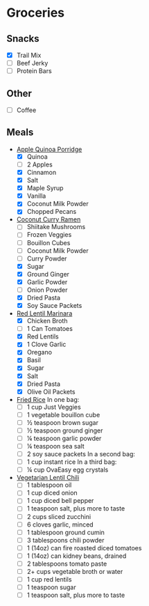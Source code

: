 # Groceries
## Snacks
- [x] Trail Mix
- [ ] Beef Jerky
- [ ] Protein Bars
## Other
- [ ] Coffee
## Meals
- [Apple Quinoa Porridge](https://www.rei.com/blog/camp/backpacking-recipe-apple-quinoa-porridge)
  - [x] Quinoa
  - [ ] 2 Apples
  - [x] Cinnamon
  - [x] Salt
  - [x] Maple Syrup
  - [x] Vanilla
  - [x] Coconut Milk Powder
  - [x] Chopped Pecans
- [Coconut Curry Ramen](https://www.rei.com/blog/camp/backpacking-recipe-coconut-curry-ramen)
  - [ ] Shiitake Mushrooms
  - [ ] Frozen Veggies
  - [ ] Bouillon Cubes
  - [ ] Coconut Milk Powder
  - [ ] Curry Powder
  - [x] Sugar
  - [x] Ground Ginger
  - [x] Garlic Powder
  - [ ] Onion Powder
  - [x] Dried Pasta
  - [x] Soy Sauce Packets
- [Red Lentil Marinara](https://www.rei.com/blog/camp/backpacking-recipes-red-lentil-marinara)
  - [x] Chicken Broth
  - [ ] 1 Can Tomatoes
  - [x] Red Lentils
  - [x] 1 Clove Garlic
  - [x] Oregano
  - [x] Basil
  - [x] Sugar
  - [x] Salt
  - [x] Dried Pasta
  - [x] Olive Oil Packets
- [Fried Rice](https://www.rei.com/blog/camp/backpacking-recipe-fried-rice)
In one bag:
  - [ ] 1 cup Just Veggies
  - [ ] 1 vegetable bouillon cube
  - [ ] ½ teaspoon brown sugar
  - [ ] ½ teaspoon ground ginger
  - [ ] ¼ teaspoon garlic powder
  - [ ] ¼ teaspoon sea salt
  - [ ] 2 soy sauce packets
In a second bag:
  - [ ] 1 cup instant rice
In a third bag:
  - [ ] ¼ cup OvaEasy egg crystals
- [Vegetarian Lentil Chili](https://www.rei.com/blog/camp/backpacking-vegetarian-lentil-chili-recipe)
  - [ ] 1 tablespoon oil
  - [ ] 1 cup diced onion
  - [ ] 1 cup diced bell pepper
  - [ ] 1 teaspoon salt, plus more to taste
  - [ ] 2 cups sliced zucchini
  - [ ] 6 cloves garlic, minced
  - [ ] 1 tablespoon ground cumin
  - [ ] 3 tablespoons chili powder
  - [ ] 1 (14oz) can fire roasted diced tomatoes
  - [ ] 1 (14oz) can kidney beans, drained
  - [ ] 2 tablespoons tomato paste
  - [ ] 2+ cups vegetable broth or water
  - [ ] 1 cup red lentils
  - [ ] 1 teaspoon sugar
  - [ ] 1 teaspoon salt, plus more to taste
